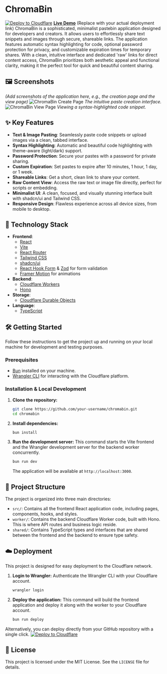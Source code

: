 # ChromaBin
[![Deploy to Cloudflare](https://deploy.workers.cloudflare.com/button)](https://deploy.workers.cloudflare.com/?url=https://github.com/thebongy/generated-app-20251003-072130)
**[Live Demo](https://your-deployment-url.pages.dev/)** (Replace with your actual deployment link)
ChromaBin is a sophisticated, minimalist pastebin application designed for developers and creators. It allows users to effortlessly share text snippets and images through secure, shareable links. The application features automatic syntax highlighting for code, optional password protection for privacy, and customizable expiration times for temporary shares. With a clean, intuitive interface and dedicated 'raw' links for direct content access, ChromaBin prioritizes both aesthetic appeal and functional clarity, making it the perfect tool for quick and beautiful content sharing.
## 🖼️ Screenshots
*(Add screenshots of the application here, e.g., the creation page and the view page)*
![ChromaBin Create Page](https://via.placeholder.com/800x500.png?text=ChromaBin+Create+Page)
_The intuitive paste creation interface._
![ChromaBin View Page](https://via.placeholder.com/800x500.png?text=ChromaBin+View+Page)
_Viewing a syntax-highlighted code snippet._
## ✨ Key Features
-   **Text & Image Pasting**: Seamlessly paste code snippets or upload images via a clean, tabbed interface.
-   **Syntax Highlighting**: Automatic and beautiful code highlighting with theme-aware (light/dark) support.
-   **Password Protection**: Secure your pastes with a password for private sharing.
-   **Custom Expiration**: Set pastes to expire after 10 minutes, 1 hour, 1 day, or 1 week.
-   **Shareable Links**: Get a short, clean link to share your content.
-   **Raw Content View**: Access the raw text or image file directly, perfect for scripts or embedding.
-   **Minimalist UI**: A clean, focused, and visually stunning interface built with shadcn/ui and Tailwind CSS.
-   **Responsive Design**: Flawless experience across all device sizes, from mobile to desktop.
## 🚀 Technology Stack
-   **Frontend**:
    -   [React](https://reactjs.org/)
    -   [Vite](https://vitejs.dev/)
    -   [React Router](https://reactrouter.com/)
    -   [Tailwind CSS](https://tailwindcss.com/)
    -   [shadcn/ui](https://ui.shadcn.com/)
    -   [React Hook Form](https://react-hook-form.com/) & [Zod](https://zod.dev/) for form validation
    -   [Framer Motion](https://www.framer.com/motion/) for animations
-   **Backend**:
    -   [Cloudflare Workers](https://workers.cloudflare.com/)
    -   [Hono](https://hono.dev/)
-   **Storage**:
    -   [Cloudflare Durable Objects](https://developers.cloudflare.com/durable-objects/)
-   **Language**:
    -   [TypeScript](https://www.typescriptlang.org/)
## 🛠️ Getting Started
Follow these instructions to get the project up and running on your local machine for development and testing purposes.
### Prerequisites
-   [Bun](https://bun.sh/) installed on your machine.
-   [Wrangler CLI](https://developers.cloudflare.com/workers/wrangler/install-and-update/) for interacting with the Cloudflare platform.
### Installation & Local Development
1.  **Clone the repository:**
    ```sh
    git clone https://github.com/your-username/chromabin.git
    cd chromabin
    ```
2.  **Install dependencies:**
    ```sh
    bun install
    ```
3.  **Run the development server:**
    This command starts the Vite frontend and the Wrangler development server for the backend worker concurrently.
    ```sh
    bun run dev
    ```
    The application will be available at `http://localhost:3000`.
## 📁 Project Structure
The project is organized into three main directories:
-   `src/`: Contains all the frontend React application code, including pages, components, hooks, and styles.
-   `worker/`: Contains the backend Cloudflare Worker code, built with Hono. This is where API routes and business logic reside.
-   `shared/`: Contains TypeScript types and interfaces that are shared between the frontend and the backend to ensure type safety.
## ☁️ Deployment
This project is designed for easy deployment to the Cloudflare network.
1.  **Login to Wrangler:**
    Authenticate the Wrangler CLI with your Cloudflare account.
    ```sh
    wrangler login
    ```
2.  **Deploy the application:**
    This command will build the frontend application and deploy it along with the worker to your Cloudflare account.
    ```sh
    bun run deploy
    ```
Alternatively, you can deploy directly from your GitHub repository with a single click.
[![Deploy to Cloudflare](https://deploy.workers.cloudflare.com/button)](https://deploy.workers.cloudflare.com/?url=https://github.com/thebongy/generated-app-20251003-072130)
## 📄 License
This project is licensed under the MIT License. See the `LICENSE` file for details.